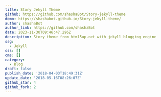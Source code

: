 ```yaml
---
title: Story Jekyll Theme
github: https://github.com/shashaBot/Story-jekyll-theme
demo: https://shashabot.github.io/Story-jekyll-theme/
author: shashaBot
author_link: https://github.com/shashaBot
date: 2023-11-30T09:46:47.296Z
description: Story theme from html5up.net with jekyll blogging engine
ssg:
  - Jekyll
css: []
cms: []
category:
  - Blog
draft: false
publish_date: '2018-04-03T18:49:31Z'
update_date: '2018-05-16T08:26:07Z'
github_star: 4
github_fork: 2
---
```

